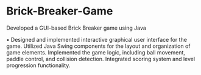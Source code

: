 # Brick-Breaker-Game
Developed a GUI-based Brick Breaker game using Java

•	Designed and implemented interactive graphical user interface for the game. Utilized Java Swing components for the layout and organization of game elements. Implemented the game logic, including ball movement, paddle control, and collision detection. Integrated scoring system and level progression functionality.


